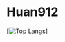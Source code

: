 # Huan912

[![Top Langs](https://github-readme-stats.vercel.app/api/top-langs/?username=BL4CKEND-912)]
